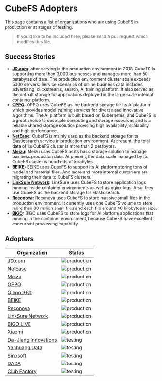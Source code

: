 # CubeFS Adopters

This page contains a list of organizations who are using CubeFS in production or at stages of testing.

>If you'd like to be included here, please send a pull request which modifies this file.

## Success Stories

- **[JD.com](https://www.jd.com):** after serving in the production environment in 2018, CubeFS is supporting more than 3,000 businesses and manages more than 50 petabytes of data. The production environment cluster scale exceeds 5000 servers. Service scenarios of online business data includes advertising, clickstreams, search, AI training platform. It also served as the default storage for applications deployed in the large scale internal container platform.
- **[OPPO](https://www.oppo.com/en):** OPPO uses CubeFS as the backend storage for its AI platform which provides model training services for diverse and innovative algorithms. The AI platform is built based on Kubernetes, and CubeFS is a great choice to decouple computing and storage resources and is a reliable shared storage solution providing high availability, scalability and high performance.
- **[NetEase](https://www.163.com):** CubeFS is mainly used as the backend storage for its Elasticsearch service in production environment. At present, the total data of its CubeFS cluster is more than 2 petabytes.
- **[Meizu](https://www.meizu.com):** Meizu uses CubeFS as its basic storage solution to manage business production data. At present, the data scale managed by its CubeFS cluster is hundreds of terabytes.
- **[BEIKE](https://ke.com):** BEIKE uses CubeFS to support its AI platform storing tons of model and material files. And more and more internal customers are migrating their data to CubeFS clusters.
- **[LinkSure Network](https://cn.wifi.com)**: LinkSure uses CubeFS to store application logs running inside container environments as well as nginx logs. Also, they use CubeFS as the backend storage for Elasticsearch.
- **[Reconova](http://www.reconova.com):** Reconova uses CubeFS to store massive small files in the production environment. It currently uses one CubeFS volume to store more than 80 million small files and each file around 40 kilobytes in size.
- **[BIGO](https://www.bigo.sg/):** BIGO uses CubeFS to store logs for AI platform applications that running in the container environment, because CubeFS have excellent concurrent processing capability.

## Adopters

| Organization | Status |
| ------------ | ------ |
| [JD.com](https://www.jd.com) | ![production](https://img.shields.io/badge/-production-blue?style=flat) |
| [NetEase](https://www.163.com) | ![production](https://img.shields.io/badge/-production-blue?style=flat) |
| [Meizu](https://www.meizu.com) | ![production](https://img.shields.io/badge/-production-blue?style=flat) |
| [OPPO](https://www.oppo.com/en) | ![production](https://img.shields.io/badge/-production-blue?style=flat) |
| [Qihoo 360](https://www.so.com) | ![production](https://img.shields.io/badge/-production-blue?style=flat) |
| [BEIKE](https://www.ke.com) | ![production](https://img.shields.io/badge/-production-blue?style=flat) |
| [Reconova](http://www.reconova.com) | ![production](https://img.shields.io/badge/-production-blue?style=flat) |
| [LinkSure Network](https://cn.wifi.com) | ![production](https://img.shields.io/badge/-production-blue?style=flat) |
| [BIGO LIVE](https://www.bigo.tv/cn/) | ![production](https://img.shields.io/badge/-production-blue?style=flat) |
| [Xiaomi](https://www.mi.com/global/) | ![production](https://img.shields.io/badge/-production-blue?style=flat) |
| [Da-Jiang Innovations](https://www.dji.com/cn) | ![testing](https://img.shields.io/badge/-testing-green?style=flat) |
| [Yanhuang Data](https://yanhuangdata.com/) | ![testing](https://img.shields.io/badge/-testing-green?style=flat) |
| [Sinosoft](http://www.sinosoft.com.cn) | ![testing](https://img.shields.io/badge/-testing-green?style=flat) |
| [DADA](https://about.imdada.cn) | ![testing](https://img.shields.io/badge/-testing-green?style=flat) |
| [Club Factory](https://www.wholeeprime.com/) | ![testing](https://img.shields.io/badge/-testing-green?style=flat) |
